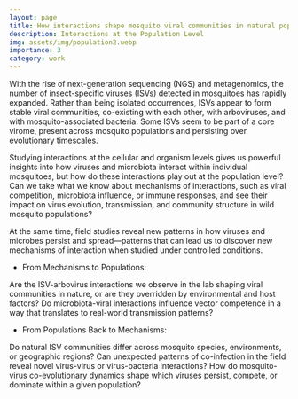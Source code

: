```yaml
---
layout: page
title: How interactions shape mosquito viral communities in natural populations?
description: Interactions at the Population Level
img: assets/img/population2.webp
importance: 3
category: work
---
```



With the rise of next-generation sequencing (NGS) and metagenomics, the number of insect-specific viruses (ISVs) detected in mosquitoes has rapidly expanded. Rather than being isolated occurrences, ISVs appear to form stable viral communities, co-existing with each other, with arboviruses, and with mosquito-associated bacteria. Some ISVs seem to be part of a core virome, present across mosquito populations and persisting over evolutionary timescales.

Studying interactions at the cellular and organism levels gives us powerful insights into how viruses and microbiota interact within individual mosquitoes, but how do these interactions play out at the population level? Can we take what we know about mechanisms of interactions, such as viral competition, microbiota influence, or immune responses, and see their impact on virus evolution, transmission, and community structure in wild mosquito populations?

At the same time, field studies reveal new patterns in how viruses and microbes persist and spread—patterns that can lead us to discover new mechanisms of interaction when studied under controlled conditions.

- From Mechanisms to Populations:

Are the ISV-arbovirus interactions we observe in the lab shaping viral communities in nature, or are they overridden by environmental and host factors?
Do microbiota-viral interactions influence vector competence in a way that translates to real-world transmission patterns?

-  From Populations Back to Mechanisms:

Do natural ISV communities differ across mosquito species, environments, or geographic regions?
Can unexpected patterns of co-infection in the field reveal novel virus-virus or virus-bacteria interactions?
How do mosquito-virus co-evolutionary dynamics shape which viruses persist, compete, or dominate within a given population?
